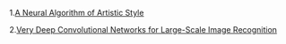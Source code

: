 1.[A Neural Algorithm of Artistic Style](https://arxiv.org/abs/1508.06576)

2.[Very Deep Convolutional Networks for Large-Scale Image Recognition](https://arxiv.org/abs/1409.1556)


